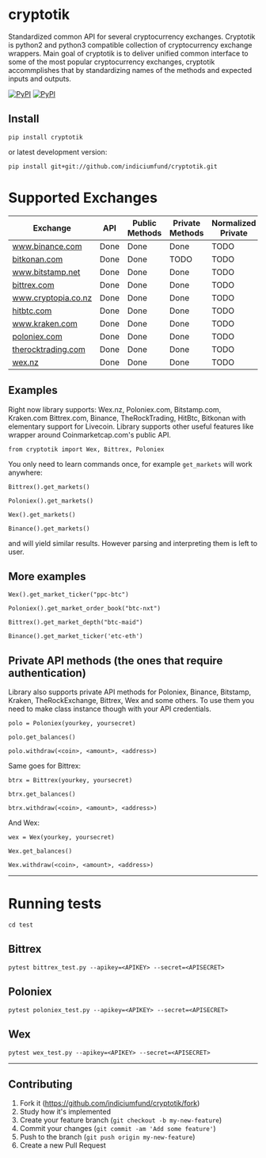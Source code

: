 # cryptotik
Standardized common API for several cryptocurrency exchanges.
Cryptotik is python2 and python3 compatible collection of cryptocurrency exchange wrappers.
Main goal of cryptotik is to deliver unified common interface to some of the most popular cryptocurrency exchanges, cryptotik accommplishes that by standardizing names of the methods and expected inputs and outputs.

[![PyPI](https://img.shields.io/pypi/l/cryptotik.svg?style=flat-square)]()
[![PyPI](https://img.shields.io/pypi/v/cryptotik.svg?style=flat-square)](https://pypi.python.org/pypi/cryptotik/)

## Install

`pip install cryptotik`

or latest development version:

`pip install git+git://github.com/indiciumfund/cryptotik.git`

# Supported Exchanges
| Exchange            | API  | Public Methods    | Private Methods    | Normalized Private | Normalized Public | Tests |
|---------------------|------|-------------------|--------------------|--------------------|-------------------|-------|
| www.binance.com     | Done | Done              | Done               | TODO               | Done              | Done  |
| [bitkonan.com](https://bitkonan.com/)        | Done | Done              | TODO                 | TODO             | TODO              | TODO  |
| www.bitstamp.net    | Done | Done              | Done               | TODO               | Done              | Done  |
| [bittrex.com](https://bittrex.com/)         | Done | Done              | Done               | TODO             | Done              | Done  |
| www.cryptopia.co.nz | Done | Done              | Done               | TODO               | Done              | Done  |
| [hitbtc.com](https://hitbtc.com/)          | Done | Done              | Done                 | TODO             | Done              | Done  |
| www.kraken.com      | Done | Done              | Done               | TODO               | Done              | Done  |
| [poloniex.com](https://poloniex.com/)        | Done | Done              | Done               | TODO               | Done              | Done  |
| [therocktrading.com](https://therocktrading.com/)  | Done | Done              | Done               | TODO               | Done              | Done  |
| [wex.nz](https://wex.nz/)              | Done | Done              | Done               | TODO               | Done              | Done  |


## Examples

Right now library supports: Wex.nz, Poloniex.com, Bitstamp.com, Kraken.com Bittrex.com, Binance, TheRockTrading, HitBtc, Bitkonan with elementary support for Livecoin.
Library supports other useful features like wrapper around Coinmarketcap.com's public API.

`from cryptotik import Wex, Bittrex, Poloniex`

You only need to learn commands once, for example `get_markets` will work anywhere:

`Bittrex().get_markets()`

`Poloniex().get_markets()`

`Wex().get_markets()`

`Binance().get_markets()`

and will yield similar results. However parsing and interpreting them is left to user.

## More examples

`Wex().get_market_ticker("ppc-btc")`

`Poloniex().get_market_order_book("btc-nxt")`

`Bittrex().get_market_depth("btc-maid")`

`Binance().get_market_ticker('etc-eth')`

## Private API methods (the ones that require authentication)

Library also supports private API methods for Poloniex, Binance, Bitstamp, Kraken, TheRockExchange, Bittrex, Wex and some others.
To use them you need to make class instance though with your API credentials.

`polo = Poloniex(yourkey, yoursecret)`

`polo.get_balances()`

`polo.withdraw(<coin>, <amount>, <address>)`

Same goes for Bittrex:

`btrx = Bittrex(yourkey, yoursecret)`

`btrx.get_balances()`

`btrx.withdraw(<coin>, <amount>, <address>)`

And Wex:

`wex = Wex(yourkey, yoursecret)`

`Wex.get_balances()`

`Wex.withdraw(<coin>, <amount>, <address>)`

----------------------------------------------------------

# Running tests

`cd test`

## Bittrex
`pytest bittrex_test.py --apikey=<APIKEY> --secret=<APISECRET>`

## Poloniex
`pytest poloniex_test.py --apikey=<APIKEY> --secret=<APISECRET>`

## Wex

`pytest wex_test.py --apikey=<APIKEY> --secret=<APISECRET>`

____________________________________________________________

## Contributing

1. Fork it (https://github.com/indiciumfund/cryptotik/fork)
2. Study how it's implemented
3. Create your feature branch (`git checkout -b my-new-feature`)
4. Commit your changes (`git commit -am 'Add some feature'`)
5. Push to the branch (`git push origin my-new-feature`)
6. Create a new Pull Request

